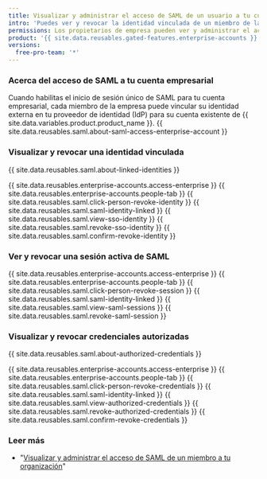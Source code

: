 ```yaml
---
title: Visualizar y administrar el acceso de SAML de un usuario a tu cuenta empresarial
intro: 'Puedes ver y revocar la identidad vinculada de un miembro de la empresa, sesiones activas y credenciales autorizadas.'
permissions: Los propietarios de empresa pueden ver y administrar el acceso de SAML para los miembros en las organizaciones.
product: '{{ site.data.reusables.gated-features.enterprise-accounts }}'
versions:
  free-pro-team: '*'
---
```


### Acerca del acceso de SAML a tu cuenta empresarial

Cuando habilitas el inicio de sesión único de SAML para tu cuenta empresarial, cada miembro de la empresa puede vincular su identidad externa en tu proveedor de identidad (IdP) para su cuenta existente de {{ site.data.variables.product.product_name }}. {{ site.data.reusables.saml.about-saml-access-enterprise-account }}

### Visualizar y revocar una identidad vinculada

{{ site.data.reusables.saml.about-linked-identities }}

{{ site.data.reusables.enterprise-accounts.access-enterprise }}
{{ site.data.reusables.enterprise-accounts.people-tab }}
{{ site.data.reusables.saml.click-person-revoke-identity }}
{{ site.data.reusables.saml.saml-identity-linked }}
{{ site.data.reusables.saml.view-sso-identity }}
{{ site.data.reusables.saml.revoke-sso-identity }}
{{ site.data.reusables.saml.confirm-revoke-identity }}

### Ver y revocar una sesión activa de SAML

{{ site.data.reusables.enterprise-accounts.access-enterprise }}
{{ site.data.reusables.enterprise-accounts.people-tab }}
{{ site.data.reusables.saml.click-person-revoke-session }}
{{ site.data.reusables.saml.saml-identity-linked }}
{{ site.data.reusables.saml.view-saml-sessions }}
{{ site.data.reusables.saml.revoke-saml-session }}

### Visualizar y revocar credenciales autorizadas

{{ site.data.reusables.saml.about-authorized-credentials }}

{{ site.data.reusables.enterprise-accounts.access-enterprise }}
{{ site.data.reusables.enterprise-accounts.people-tab }}
{{ site.data.reusables.saml.click-person-revoke-credentials }}
{{ site.data.reusables.saml.saml-identity-linked }}
{{ site.data.reusables.saml.view-authorized-credentials }}
{{ site.data.reusables.saml.revoke-authorized-credentials }}
{{ site.data.reusables.saml.confirm-revoke-credentials }}

### Leer más

- "[Visualizar y administrar el acceso de SAML de un miembro a tu organización](/github/setting-up-and-managing-organizations-and-teams/viewing-and-managing-a-members-saml-access-to-your-organization)"
